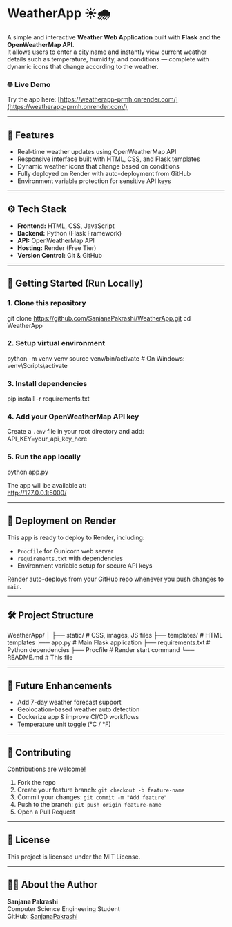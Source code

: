 # WeatherApp ☀️🌧️

A simple and interactive **Weather Web Application** built with **Flask** and the **OpenWeatherMap API**.  
It allows users to enter a city name and instantly view current weather details such as temperature, humidity, and conditions — complete with dynamic icons that change according to the weather.

### 🌐 Live Demo  
Try the app here: [https://weatherapp-prmh.onrender.com/](https://weatherapp-prmh.onrender.com/)

---

## 📖 Features

- Real-time weather updates using OpenWeatherMap API  
- Responsive interface built with HTML, CSS, and Flask templates  
- Dynamic weather icons that change based on conditions  
- Fully deployed on Render with auto-deployment from GitHub  
- Environment variable protection for sensitive API keys  

---

## ⚙️ Tech Stack

- **Frontend:** HTML, CSS, JavaScript  
- **Backend:** Python (Flask Framework)  
- **API:** OpenWeatherMap API  
- **Hosting:** Render (Free Tier)  
- **Version Control:** Git & GitHub  

---

## 🚀 Getting Started (Run Locally)

### 1. Clone this repository
git clone https://github.com/SanjanaPakrashi/WeatherApp.git
cd WeatherApp


### 2. Setup virtual environment
python -m venv venv
source venv/bin/activate # On Windows: venv\Scripts\activate


### 3. Install dependencies
pip install -r requirements.txt


### 4. Add your OpenWeatherMap API key  
Create a `.env` file in your root directory and add:  
API_KEY=your_api_key_here


### 5. Run the app locally
python app.py


The app will be available at:  
http://127.0.0.1:5000/

---

## 🧩 Deployment on Render

This app is ready to deploy to Render, including:
- `Procfile` for Gunicorn web server  
- `requirements.txt` with dependencies  
- Environment variable setup for secure API keys

Render auto-deploys from your GitHub repo whenever you push changes to `main`.

---

## 🛠️ Project Structure

WeatherApp/
│
├── static/ # CSS, images, JS files
├── templates/ # HTML templates
├── app.py # Main Flask application
├── requirements.txt # Python dependencies
├── Procfile # Render start command
└── README.md # This file

---

## 🧠 Future Enhancements

- Add 7-day weather forecast support  
- Geolocation-based weather auto detection  
- Dockerize app & improve CI/CD workflows  
- Temperature unit toggle (°C / °F)

---

## 🤝 Contributing

Contributions are welcome!  
1. Fork the repo  
2. Create your feature branch: `git checkout -b feature-name`  
3. Commit your changes: `git commit -m "Add feature"`  
4. Push to the branch: `git push origin feature-name`  
5. Open a Pull Request  

---

## 📜 License

This project is licensed under the MIT License.

---

## 👩‍💻 About the Author

**Sanjana Pakrashi**  
Computer Science Engineering Student  
GitHub: [SanjanaPakrashi](https://github.com/SanjanaPakrashi)
